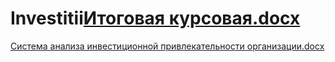 # Investitii[Итоговая курсовая.docx](https://github.com/VladimiGrom/Investitii/files/11221045/default.docx)
[Система анализа инвестиционной привлекательности организации.docx](https://github.com/VladimiGrom/Investitii/files/11221050/default.docx)
